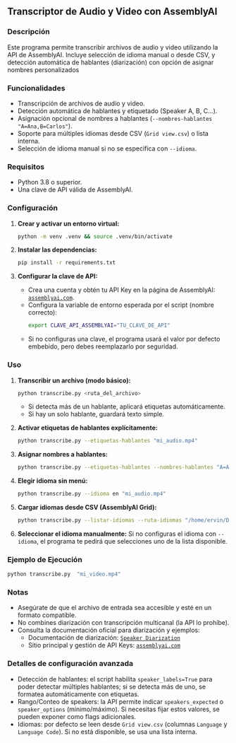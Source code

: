 ## Transcriptor de Audio y Video con AssemblyAI

### Descripción
Este programa permite transcribir archivos de audio y video utilizando la API de AssemblyAI. Incluye selección de idioma manual o desde CSV, y detección automática de hablantes (diarización) con opción de asignar nombres personalizados

### Funcionalidades
- Transcripción de archivos de audio y video.
- Detección automática de hablantes y etiquetado (Speaker A, B, C...).
- Asignación opcional de nombres a hablantes (`--nombres-hablantes "A=Ana,B=Carlos"`).
- Soporte para múltiples idiomas desde CSV (`Grid view.csv`) o lista interna.
- Selección de idioma manual si no se especifica con `--idioma`.

### Requisitos
- Python 3.8 o superior.
- Una clave de API válida de AssemblyAI.

### Configuración
1. **Crear y activar un entorno virtual:**
   ```bash
   python -m venv .venv && source .venv/bin/activate
   ```

2. **Instalar las dependencias:**
   ```bash
   pip install -r requirements.txt
   ```

3. **Configurar la clave de API:**
   - Crea una cuenta y obtén tu API Key en la página de AssemblyAI: [`assemblyai.com`](https://www.assemblyai.com/).
   - Configura la variable de entorno esperada por el script (nombre correcto):
     ```bash
     export CLAVE_API_ASSEMBLYAI="TU_CLAVE_DE_API"
     ```
   - Si no configuras una clave, el programa usará el valor por defecto embebido, pero debes reemplazarlo por seguridad.

### Uso
1. **Transcribir un archivo (modo básico):**
   ```bash
   python transcribe.py <ruta_del_archivo>
   ```
   - Si detecta más de un hablante, aplicará etiquetas automáticamente.
   - Si hay un solo hablante, guardará texto simple.

2. **Activar etiquetas de hablantes explícitamente:**
   ```bash
   python transcribe.py --etiquetas-hablantes "mi_audio.mp4"
   ```

3. **Asignar nombres a hablantes:**
   ```bash
   python transcribe.py --etiquetas-hablantes --nombres-hablantes "A=Ana,B=Carlos" "mi_audio.mp4"
   ```

4. **Elegir idioma sin menú:**
   ```bash
   python transcribe.py --idioma en "mi_audio.mp4"
   ```

5. **Cargar idiomas desde CSV (AssemblyAI Grid):**
   ```bash
   python transcribe.py --listar-idiomas --ruta-idiomas "/home/ervin/Desktop/text/Grid view.csv"
   ```

2. **Seleccionar el idioma manualmente:**
   Si no configuras el idioma con `--idioma`, el programa te pedirá que selecciones uno de la lista disponible.



### Ejemplo de Ejecución
```bash
python transcribe.py  "mi_video.mp4"
```

### Notas
- Asegúrate de que el archivo de entrada sea accesible y esté en un formato compatible.
- No combines diarización con transcripción multicanal (la API lo prohíbe).
- Consulta la documentación oficial para diarización y ejemplos:
  - Documentación de diarización: [`Speaker Diarization`](https://www.assemblyai.com/docs/speech-to-text/pre-recorded-audio/speaker-diarization)
  - Sitio principal y gestión de API Keys: [`assemblyai.com`](https://www.assemblyai.com/)

### Detalles de configuración avanzada
- Detección de hablantes: el script habilita `speaker_labels=True` para poder detectar múltiples hablantes; si se detecta más de uno, se formatea automáticamente con etiquetas.
- Rango/Conteo de speakers: la API permite indicar `speakers_expected` o `speaker_options` (mínimo/máximo). Si necesitas fijar estos valores, se pueden exponer como flags adicionales.
- Idiomas: por defecto se leen desde `Grid view.csv` (columnas `Language` y `Language Code`). Si no está disponible, se usa una lista interna.


